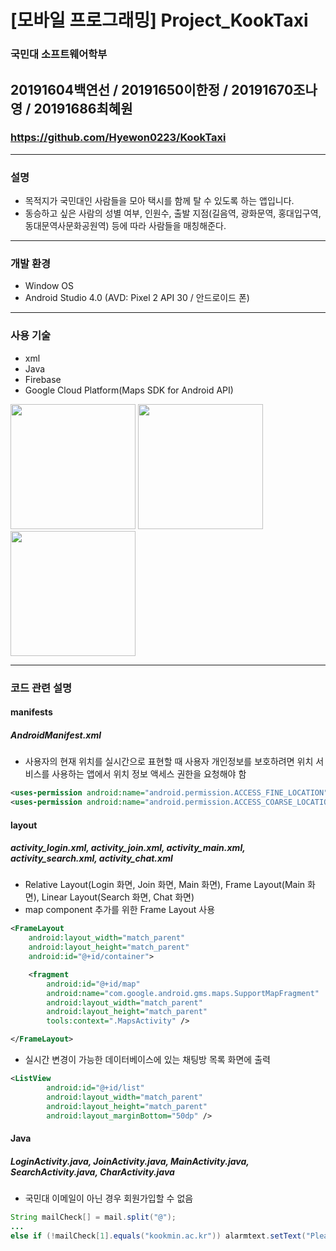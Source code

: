 # [모바일 프로그래밍] Project_KookTaxi
### 국민대 소프트웨어학부 
## 20191604백연선 / 20191650이한정 / 20191670조나영 / 20191686최혜원
### https://github.com/Hyewon0223/KookTaxi
---
### 설명
- 목적지가 국민대인 사람들을 모아 택시를 함께 탈 수 있도록 하는 앱입니다.
- 동승하고 싶은 사람의 성별 여부, 인원수, 출발 지점(길음역, 광화문역, 홍대입구역, 동대문역사문화공원역) 등에 따라 사람들을 매칭해준다.
---
### 개발 환경
- Window OS
- Android Studio 4.0 (AVD: Pixel 2 API 30 / 안드로이드 폰)
---
### 사용 기술
- xml
- Java
- Firebase
- Google Cloud Platform(Maps SDK for Android API)
<div>
    <img src="https://user-images.githubusercontent.com/55418359/99349262-e41eb300-28de-11eb-8bd4-0cb2368d9b30.JPG" width="200">
    <img src="https://user-images.githubusercontent.com/55418359/99349264-e54fe000-28de-11eb-8448-44150c172a0d.JPG" width="200">
    <img src="https://user-images.githubusercontent.com/55418359/99349265-e5e87680-28de-11eb-80e5-358142a3bca6.JPG" width="200">
</div>

---
### 코드 관련 설명
#### manifests
##### AndroidManifest.xml
- 사용자의 현재 위치를 실시간으로 표현할 때 사용자 개인정보를 보호하려면 위치 서비스를 사용하는 앱에서 위치 정보 액세스 권한을 요청해야 함
~~~xml
<uses-permission android:name="android.permission.ACCESS_FINE_LOCATION"/>
<uses-permission android:name="android.permission.ACCESS_COARSE_LOCATION"/>
~~~
#### layout
##### activity_login.xml, activity_join.xml, activity_main.xml, activity_search.xml, activity_chat.xml
- Relative Layout(Login 화면, Join 화면, Main 화면), Frame Layout(Main 화면), Linear Layout(Search 화면, Chat 화면)
- map component 추가를 위한 Frame Layout 사용
~~~xml
<FrameLayout
    android:layout_width="match_parent"
    android:layout_height="match_parent"
    android:id="@+id/container">

    <fragment
        android:id="@+id/map"
        android:name="com.google.android.gms.maps.SupportMapFragment"
        android:layout_width="match_parent"
        android:layout_height="match_parent"
        tools:context=".MapsActivity" />

</FrameLayout>
~~~
- 실시간 변경이 가능한 데이터베이스에 있는 채팅방 목록 화면에 출력
~~~xml
<ListView
        android:id="@+id/list"
        android:layout_width="match_parent"
        android:layout_height="match_parent"
        android:layout_marginBottom="50dp" />
~~~
#### Java
##### LoginActivity.java, JoinActivity.java, MainActivity.java, SearchActivity.java, CharActivity.java
- 국민대 이메일이 아닌 경우 회원가입할 수 없음
~~~java
String mailCheck[] = mail.split("@");
...
else if (!mailCheck[1].equals("kookmin.ac.kr")) alarmtext.setText("Please check the email.");
~~~

